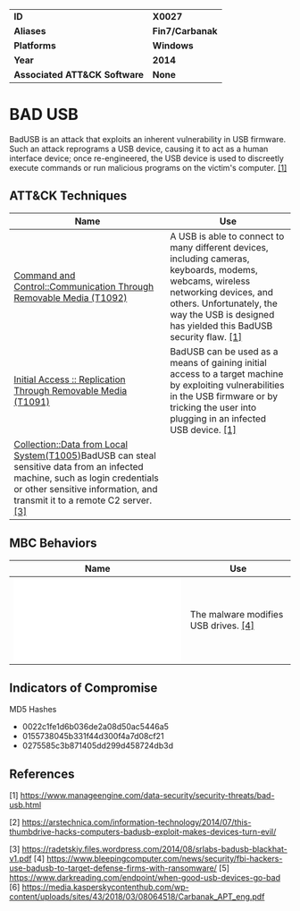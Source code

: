 <table>
<tr>
<td><b>ID</b></td>
<td><b>X0027</b></td>
</tr>
<tr>
<td><b>Aliases</b></td>
<td><b>Fin7/Carbanak</b></td>
</tr>
<tr>
<td><b>Platforms</b></td>
<td><b>Windows</b></td>
</tr>
<tr>
<td><b>Year</b></td>
<td><b>2014</b></td>
</tr>
<tr>
<td><b>Associated ATT&CK Software</b></td>
<td><b>None</b></td>
</tr>
</table>


# BAD USB

BadUSB is an attack that exploits an inherent vulnerability in USB firmware. Such an attack reprograms a USB device, causing it to act as a human interface device; once re-engineered, the USB device is used to discreetly execute commands or run malicious programs on the victim's computer. [[1]](#1)

## ATT&CK Techniques

|Name|Use|
|---|---|
[Command and Control::Communication Through Removable Media (T1092)](https://attack.mitre.org/techniques/T1092/) |  A USB is able to connect to many different devices, including cameras, keyboards, modems, webcams, wireless networking devices, and others. Unfortunately, the way the USB is designed has yielded this BadUSB security flaw. [[1]](#1) |
|[Initial Access :: Replication Through Removable Media (T1091)](https://attack.mitre.org/techniques/T1091/)| BadUSB can be used as a means of gaining initial access to a target machine by exploiting vulnerabilities in the USB firmware or by tricking the user into plugging in an infected USB device. [[1]](#1)  |
|[Collection::Data from Local System(T1005)](]https://attack.mitre.org/techniques/T1005/)BadUSB can steal sensitive data from an infected machine, such as login credentials or other sensitive information, and transmit it to a remote C2 server. [[3]](#3) |




## MBC Behaviors

|Name|Use|
|---|---|
![impact::Hardware Modification](../impact/modify-hardware.md)|The malware modifies USB drives.  [[4]](#4) |


## Indicators of Compromise

MD5 Hashes
- 0022c1fe1d6b036de2a08d50ac5446a5
- 0155738045b331f44d300f4a7d08cf21
- 0275585c3b871405dd299d458724db3d


## References

<a name="1">[1]</a> https://www.manageengine.com/data-security/security-threats/bad-usb.html

<a name="2">[2]</a> https://arstechnica.com/information-technology/2014/07/this-thumbdrive-hacks-computers-badusb-exploit-makes-devices-turn-evil/

<a name="3">[3]</a> https://radetskiy.files.wordpress.com/2014/08/srlabs-badusb-blackhat-v1.pdf
<a name="4">[4]</a> https://www.bleepingcomputer.com/news/security/fbi-hackers-use-badusb-to-target-defense-firms-with-ransomware/
<a name="5">[5]</a> https://www.darkreading.com/endpoint/when-good-usb-devices-go-bad
<a name="6">[6]</a> https://media.kasperskycontenthub.com/wp-content/uploads/sites/43/2018/03/08064518/Carbanak_APT_eng.pdf